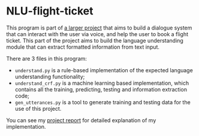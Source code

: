 # NLU-flight-ticket

This program is part of [a larger project](https://github.com/weidadeqiangge/CSCI544_Group33/) that aims to build a dialogue system that can interact with the user via voice, and help the user to book a flight ticket. This part of the project aims to build the language understanding module that can extract formatted information from text input.

There are 3 files in this program:
* `understand.py` is a rule-based implementation of the expected language understanding functionality;
* `understand_crf.py` is a machine learning based implementation, which contains all the training, predicting, testing and information extraction code;
* `gen_utterances.py` is a tool to generate training and testing data for the use of this project.

You can see my [project report](https://github.com/Shane-Xie-He/NLU-flight-ticket/raw/master/Report.pdf) for detailed explanation of my implementation.

